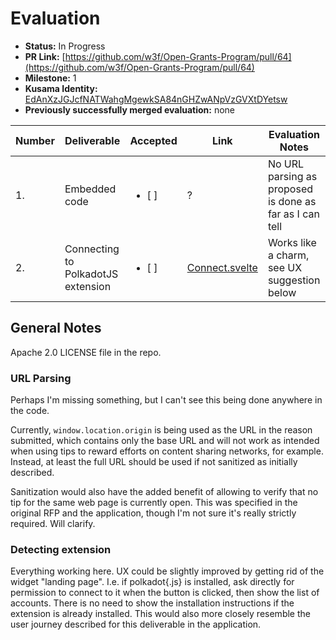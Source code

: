 # Evaluation


* **Status:** In Progress
* **PR Link:** [https://github.com/w3f/Open-Grants-Program/pull/64](https://github.com/w3f/Open-Grants-Program/pull/64)
* **Milestone:** 1
* **Kusama Identity:** [EdAnXzJGJcfNATWahgMgewkSA84nGHZwANpVzGVXtDYetsw](https://polkascan.io/kusama/account/EdAnXzJGJcfNATWahgMgewkSA84nGHZwANpVzGVXtDYetsw)
* **Previously successfully merged evaluation:** none

| Number | Deliverable | Accepted | Link | Evaluation Notes |
| ------------- | ------------- | ------------- | ------------- |------------- |
| 1. | Embedded code | <ul><li>[ ] </li></ul> |?| No URL parsing as proposed is done as far as I can tell |
| 2. | Connecting to PolkadotJS extension | <ul><li>[ ] </li></ul> |[Connect.svelte](https://github.com/Shard-Labs/kusama-tips-widget/blob/e2e1629ba77449c4141d5a7c1374cbd3874ba623/src/components/modals/Connect.svelte)| Works like a charm, see UX suggestion below |

## General Notes

Apache 2.0 LICENSE file in the repo.

### URL Parsing

Perhaps I'm missing something, but I can't see this being done anywhere in the code.

Currently, `window.location.origin` is being used as the URL in the reason submitted, which contains only the base URL and will not work as intended when using tips to reward efforts on content sharing networks, for example. Instead, at least the full URL should be used if not sanitized as initially described.

Sanitization would also have the added benefit of allowing to verify that no tip for the same web page is currently open. This was specified in the original RFP and the application, though I'm not sure it's really strictly required. Will clarify.

### Detecting extension

Everything working here. UX could be slightly improved by getting rid of the widget "landing page". I.e. if polkadot{.js} is installed, ask directly for permission to connect to it when the button is clicked, then show the list of accounts. There is no need to show the installation instructions if the extension is already installed. This would also more closely resemble the user journey described for this deliverable in the application.

